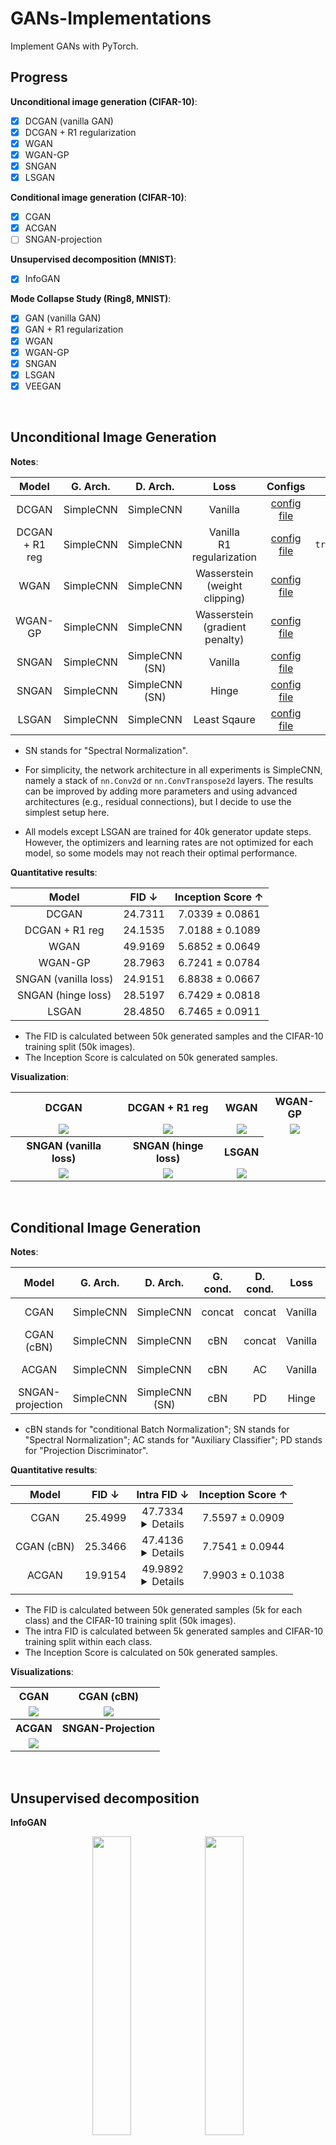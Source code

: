 # GANs-Implementations

Implement GANs with PyTorch.



## Progress

**Unconditional image generation (CIFAR-10)**:

- [x] DCGAN (vanilla GAN)
- [x] DCGAN + R1 regularization
- [x] WGAN
- [x] WGAN-GP
- [x] SNGAN
- [x] LSGAN

**Conditional image generation (CIFAR-10)**:

- [x] CGAN
- [x] ACGAN
- [ ] SNGAN-projection

**Unsupervised decomposition (MNIST)**:

- [x] InfoGAN

**Mode Collapse Study (Ring8, MNIST)**:

- [x] GAN (vanilla GAN)
- [x] GAN + R1 regularization
- [x] WGAN
- [x] WGAN-GP
- [x] SNGAN
- [x] LSGAN
- [x] VEEGAN

<br/>



## Unconditional Image Generation

**Notes**:

|     Model      | G. Arch.  |    D. Arch.    |                Loss                |                      Configs                      |               Additional args               |
| :------------: | :-------: | :------------: | :--------------------------------: | :-----------------------------------------------: | :-----------------------------------------: |
|     DCGAN      | SimpleCNN |   SimpleCNN    |              Vanilla               |     [config file](./configs/gan_cifar10.yaml)     |                                             |
| DCGAN + R1 reg | SimpleCNN |   SimpleCNN    |   Vanilla<br/>R1 regularization    |     [config file](./configs/gan_cifar10.yaml)     | `--train.loss_fn.params.lambda_r1_reg 10.0` |
|      WGAN      | SimpleCNN |   SimpleCNN    | Wasserstein<br/>(weight clipping)  |    [config file](./configs/wgan_cifar10.yaml)     |                                             |
|    WGAN-GP     | SimpleCNN |   SimpleCNN    | Wasserstein<br/>(gradient penalty) |   [config file](./configs/wgan_gp_cifar10.yaml)   |                                             |
|     SNGAN      | SimpleCNN | SimpleCNN (SN) |              Vanilla               |    [config file](./configs/sngan_cifar10.yaml)    |                                             |
|     SNGAN      | SimpleCNN | SimpleCNN (SN) |               Hinge                | [config file](./configs/sngan_hinge_cifar10.yaml) |                                             |
|     LSGAN      | SimpleCNN |   SimpleCNN    |            Least Sqaure            |    [config file](./configs/lsgan_cifar10.yaml)    |                                             |

- SN stands for "Spectral Normalization".

- For simplicity, the network architecture in all experiments is SimpleCNN, namely a stack of `nn.Conv2d` or `nn.ConvTranspose2d` layers. The results can be improved by adding more parameters and using advanced architectures (e.g., residual connections), but I decide to use the simplest setup here.

- All models except LSGAN are trained for 40k generator update steps. However, the optimizers and learning rates are not optimized for each model, so some models may not reach their optimal performance.




**Quantitative results**:

|        Model         |  FID ↓  | Inception Score ↑ |
| :------------------: | :-----: | :---------------: |
|        DCGAN         | 24.7311 |  7.0339 ± 0.0861  |
|    DCGAN + R1 reg    | 24.1535 |  7.0188 ± 0.1089  |
|         WGAN         | 49.9169 |  5.6852 ± 0.0649  |
|       WGAN-GP        | 28.7963 |  6.7241 ± 0.0784  |
| SNGAN (vanilla loss) | 24.9151 |  6.8838 ± 0.0667  |
|  SNGAN (hinge loss)  | 28.5197 |  6.7429 ± 0.0818  |
|        LSGAN         | 28.4850 |  6.7465 ± 0.0911  |

- The FID is calculated between 50k generated samples and the CIFAR-10 training split (50k images).
- The Inception Score is calculated on 50k generated samples.



**Visualization**:

<table style="text-align: center">
    <tr>
        <th>DCGAN</th>
        <th>DCGAN + R1 reg</th>
        <th>WGAN</th>
        <th>WGAN-GP</th>
    </tr>
    <tr>
        <td><img src="./assets/gan/cifar10.png"/></td>
        <td><img src="./assets/gan-r1reg/cifar10.png"/></td>
        <td><img src="./assets/wgan/cifar10.png"/></td>
        <td><img src="./assets/wgan-gp/cifar10.png"/></td>
    </tr>
    <tr>
        <th>SNGAN (vanilla loss)</th>
        <th>SNGAN (hinge loss)</th>
        <th>LSGAN</th>
    </tr>
    <tr>
        <td><img src="./assets/sngan/cifar10.png"/></td>
        <td><img src="./assets/sngan/hinge-cifar10.png"/></td>
        <td><img src="./assets/lsgan/cifar10.png"/></td>
    </tr>
</table>

<br/>



## Conditional Image Generation

**Notes**:

|      Model       | G. Arch.  |    D. Arch.    | G. cond. | D. cond. |  Loss   |                  Configs & Args                  |
| :--------------: | :-------: | :------------: | :------: | :------: | :-----: | :----------------------------------------------: |
|       CGAN       | SimpleCNN |   SimpleCNN    |  concat  |  concat  | Vanilla |    [config file](./configs/cgan_cifar10.yaml)    |
|    CGAN (cBN)    | SimpleCNN |   SimpleCNN    |   cBN    |  concat  | Vanilla |  [config file](./configs/cgan_cbn_cifar10.yaml)  |
|      ACGAN       | SimpleCNN |   SimpleCNN    |   cBN    |    AC    | Vanilla |   [config file](./configs/acgan_cifar10.yaml)    |
| SNGAN-projection | SimpleCNN | SimpleCNN (SN) |   cBN    |    PD    |  Hinge  | [config file](./configs/sngan_proj_cifar10.yaml) |


- cBN stands for "conditional Batch Normalization"; SN stands for "Spectral Normalization"; AC stands for "Auxiliary Classifier"; PD stands for "Projection Discriminator".



**Quantitative results**:

|   Model    |  FID ↓  |                         Intra FID ↓                          | Inception Score ↑ |
| :--------: | :-----: | :----------------------------------------------------------: | :---------------: |
|    CGAN    | 25.4999 | 47.7334<br/>            <details><summary>Details</summary><p>Class 0: 53.4163</p><p>Class 1: 44.3311</p><p>Class 2: 53.1971</p><p>Class 3: 52.2223</p><p>Class 4: 36.9577</p><p>Class 5: 65.0020</p><p>Class 6: 37.9598</p><p>Class 7: 48.3610</p><p>Class 8: 41.8075</p><p>Class 9: 44.0796</p></details> |  7.5597 ± 0.0909  |
| CGAN (cBN) | 25.3466 | 47.4136<br/>                <details><summary>Details</summary><p>Class 0: 51.5959</p><p>Class 1: 46.6855</p><p>Class 2: 49.9857</p><p>Class 3: 53.6737</p><p>Class 4: 35.1658</p><p>Class 5: 65.7719</p><p>Class 6: 38.0958</p><p>Class 7: 44.7279</p><p>Class 8: 43.3078</p><p>Class 9: 45.1265</p></details> |  7.7541 ± 0.0944  |
|   ACGAN    | 19.9154 | 49.9892<br/><details><summary>Details</summary><p>Class 0: 47.3203</p><p>Class 1: 38.6481</p><p>Class 2: 62.5885</p><p>Class 3: 66.2386</p><p>Class 4: 64.5535</p><p>Class 5: 60.7876</p><p>Class 6: 58.9524</p><p>Class 7: 36.8940</p><p>Class 8: 28.5964</p><p>Class 9: 35.3120</p></details> |  7.9903 ± 0.1038  |
|            |         |                                                              |                   |


- The FID is calculated between 50k generated samples (5k for each class) and the CIFAR-10 training split (50k images).
- The intra FID is calculated between 5k generated samples and CIFAR-10 training split within each class.
- The Inception Score is calculated on 50k generated samples.



**Visualizations**:

<table style="text-align: center">
    <tr>
        <th>CGAN</th>
        <th>CGAN (cBN)</th>
    </tr>
    <tr>
        <td><img src="./assets/cgan/cifar10.png"/></td>
        <td><img src="./assets/cgan/cifar10-cbn.png"/></td>
    </tr>
    <tr>
        <th>ACGAN</th>
        <th>SNGAN-Projection</th>
    </tr>
    <tr>
        <td><img src="./assets/acgan/cifar10.png"/></td>
    </tr>
</table>


<br/>



## Unsupervised decomposition

**InfoGAN**

<p align="center">
  <img src="./assets/infogan/disc.png" width=35% />
  <img src="./assets/infogan/cont.png" width=35% />
</p>

- Left: change the discrete latent variable, which corresponds to the digit type.
- Right: change one of the continuous latent variable from -1 to 1. However, the decomposition is not clear.
- Note: I found that batch normalization layers play an important role in InfoGAN. Without BN layers, the discrete latent variable tends to have a clear meaning as shown above, while the continuous variables have little effect. On the contrary, with BN layers, it's harder for the discrete variable to catch the digit type information and easier for continuous ones to find rotation in digits.

<br/>



## Mode Collapse Study

Mode collapse is a notorious problem in GANs, where the model can only generate a few modes of the real data. Various methods have been proposed to solve it. To study this problem, I experimented different methods on the following two datasets:

- **Ring8**: eight gaussian distributions lying on a ring.
- **MNIST**: handwritten digit dataset.

For simplicity, the model architecture in all experiments is SimpleMLP, namely a stack of `nn.Linear` layers, thus the quality of generated MNIST image may not be so good. However, this section aims to demonstrate the mode collapse problem rather than to achieve the best image quality.

<br/>

**GAN**

<table style="text-align: center">
    <tr>
        <th>200 steps</th>
        <th>400 steps</th>
        <th>600 steps</th>
        <th>800 steps</th>
        <th>1000 steps</th>
    </tr>
    <tr>
        <td><img src="./assets/gan/ring8/step000199.png" ></td>
        <td><img src="./assets/gan/ring8/step000399.png" ></td>
        <td><img src="./assets/gan/ring8/step000599.png" ></td>
        <td><img src="./assets/gan/ring8/step000799.png" ></td>
        <td><img src="./assets/gan/ring8/step000999.png" ></td>
    </tr>
</table>

<table style="text-align: center">
    <tr>
        <th>1000 steps</th>
        <th>2000 steps</th>
        <th>3000 steps</th>
        <th>4000 steps</th>
        <th>5000 steps</th>
    </tr>
    <tr>
        <td><img src="./assets/gan/mnist/step000999.png" ></td>
        <td><img src="./assets/gan/mnist/step001999.png" ></td>
        <td><img src="./assets/gan/mnist/step002999.png" ></td>
        <td><img src="./assets/gan/mnist/step003999.png" ></td>
        <td><img src="./assets/gan/mnist/step004999.png" ></td>
    </tr>
</table>

On the Ring8 dataset, it can be clearly seen that all the generated data gather to only one of the 8 modes.

In the MNIST case, the generated images eventually collapse to 1.

<br/>

**GAN + R1 regularization**

<table style="text-align: center">
    <tr>
        <th>200 steps</th>
        <th>400 steps</th>
        <th>600 steps</th>
        <th>800 steps</th>
        <th>5000 steps</th>
    </tr>
    <tr>
        <td><img src="./assets/gan-r1reg/ring8/step000199.png" ></td>
        <td><img src="./assets/gan-r1reg/ring8/step000399.png" ></td>
        <td><img src="./assets/gan-r1reg/ring8/step000599.png" ></td>
        <td><img src="./assets/gan-r1reg/ring8/step000799.png" ></td>
        <td><img src="./assets/gan-r1reg/ring8/step004999.png" ></td>
    </tr>
</table>

<table style="text-align: center">
    <tr>
        <th>1000 steps</th>
        <th>3000 steps</th>
        <th>5000 steps</th>
        <th>7000 steps</th>
        <th>9000 steps</th>
    </tr>
    <tr>
        <td><img src="./assets/gan-r1reg/mnist/step000999.png" ></td>
        <td><img src="./assets/gan-r1reg/mnist/step002999.png" ></td>
        <td><img src="./assets/gan-r1reg/mnist/step004999.png" ></td>
        <td><img src="./assets/gan-r1reg/mnist/step006999.png" ></td>
        <td><img src="./assets/gan-r1reg/mnist/step008999.png" ></td>
    </tr>
</table>

R1 regularization, a technique to stabilize the training process of GANs, can prevent mode collapse in vanilla GAN as well.

<br/>

**WGAN**

<table style="text-align: center">
    <tr>
        <th>200 steps</th>
        <th>400 steps</th>
        <th>600 steps</th>
        <th>800 steps</th>
        <th>5000 steps</th>
    </tr>
    <tr>
        <td><img src="./assets/wgan/ring8/step000199.png" ></td>
        <td><img src="./assets/wgan/ring8/step000399.png" ></td>
        <td><img src="./assets/wgan/ring8/step000599.png" ></td>
        <td><img src="./assets/wgan/ring8/step000799.png" ></td>
        <td><img src="./assets/wgan/ring8/step004999.png" ></td>
    </tr>
</table>

<table style="text-align: center">
    <tr>
        <th>1000 steps</th>
        <th>3000 steps</th>
        <th>5000 steps</th>
        <th>7000 steps</th>
        <th>9000 steps</th>
    </tr>
    <tr>
        <td><img src="./assets/wgan/mnist/step000999.png" ></td>
        <td><img src="./assets/wgan/mnist/step002999.png" ></td>
        <td><img src="./assets/wgan/mnist/step004999.png" ></td>
        <td><img src="./assets/wgan/mnist/step006999.png" ></td>
        <td><img src="./assets/wgan/mnist/step008999.png" ></td>
    </tr>
</table>

WGAN indeed resolves the mode collapse problem, but converges much slower due to weight clipping.

<br/>

**WGAN-GP**

<table style="text-align: center">
    <tr>
        <th>200 steps</th>
        <th>400 steps</th>
        <th>600 steps</th>
        <th>800 steps</th>
        <th>5000 steps</th>
    </tr>
    <tr>
        <td><img src="./assets/wgan-gp/ring8/step000199.png" ></td>
        <td><img src="./assets/wgan-gp/ring8/step000399.png" ></td>
        <td><img src="./assets/wgan-gp/ring8/step000599.png" ></td>
        <td><img src="./assets/wgan-gp/ring8/step000799.png" ></td>
        <td><img src="./assets/wgan-gp/ring8/step004999.png" ></td>
    </tr>
</table>

<table style="text-align: center">
    <tr>
        <th>1000 steps</th>
        <th>3000 steps</th>
        <th>5000 steps</th>
        <th>7000 steps</th>
        <th>9000 steps</th>
    </tr>
    <tr>
        <td><img src="./assets/wgan-gp/mnist/step000999.png" ></td>
        <td><img src="./assets/wgan-gp/mnist/step002999.png" ></td>
        <td><img src="./assets/wgan-gp/mnist/step004999.png" ></td>
        <td><img src="./assets/wgan-gp/mnist/step006999.png" ></td>
        <td><img src="./assets/wgan-gp/mnist/step008999.png" ></td>
    </tr>
</table>

WGAN-GP improves WGAN by replacing the hard weight clipping with the soft gradient penalty.

The pathological weights distribution in WGAN's discriminator does not appear in WGAN-GP, as shown below.

<p style="text-align: center">
    <img src="./assets/wgan_stats.png" width=40% />
    <img src="./assets/wgan_gp_stats.png" width=40% />
</p>
<br/>

**SNGAN**

<table style="text-align: center">
    <tr>
        <th>200 steps</th>
        <th>400 steps</th>
        <th>600 steps</th>
        <th>800 steps</th>
        <th>5000 steps</th>
    </tr>
    <tr>
        <td><img src="./assets/sngan/ring8/step000199.png" ></td>
        <td><img src="./assets/sngan/ring8/step000399.png" ></td>
        <td><img src="./assets/sngan/ring8/step000599.png" ></td>
        <td><img src="./assets/sngan/ring8/step000799.png" ></td>
        <td><img src="./assets/sngan/ring8/step004999.png" ></td>
    </tr>
</table>

<table style="text-align: center">
    <tr>
        <th>1000 steps</th>
        <th>3000 steps</th>
        <th>5000 steps</th>
        <th>7000 steps</th>
        <th>9000 steps</th>
    </tr>
    <tr>
        <td><img src="./assets/sngan/mnist/step000999.png" ></td>
        <td><img src="./assets/sngan/mnist/step002999.png" ></td>
        <td><img src="./assets/sngan/mnist/step004999.png" ></td>
        <td><img src="./assets/sngan/mnist/step006999.png" ></td>
        <td><img src="./assets/sngan/mnist/step008999.png" ></td>
    </tr>
</table>

Note: The above SNGAN is trained with the vanilla GAN loss instead of the hinge loss.

SNGAN uses spectral normalization to control the Lipschitz constant of the discriminator. Even with the vanilla GAN loss, SNGAN can avoid mode collapse problem.

<br/>

**LSGAN**

<table style="text-align: center">
    <tr>
        <th>200 steps</th>
        <th>400 steps</th>
        <th>600 steps</th>
        <th>800 steps</th>
        <th>5000 steps</th>
    </tr>
    <tr>
        <td><img src="./assets/lsgan/ring8/step000199.png" ></td>
        <td><img src="./assets/lsgan/ring8/step000399.png" ></td>
        <td><img src="./assets/lsgan/ring8/step000599.png" ></td>
        <td><img src="./assets/lsgan/ring8/step000799.png" ></td>
        <td><img src="./assets/lsgan/ring8/step004999.png" ></td>
    </tr>
</table>

<table style="text-align: center">
    <tr>
        <th>1000 steps</th>
        <th>3000 steps</th>
        <th>5000 steps</th>
        <th>7000 steps</th>
        <th>9000 steps</th>
    </tr>
    <tr>
        <td><img src="./assets/lsgan/mnist/step000999.png" ></td>
        <td><img src="./assets/lsgan/mnist/step002999.png" ></td>
        <td><img src="./assets/lsgan/mnist/step004999.png" ></td>
        <td><img src="./assets/lsgan/mnist/step006999.png" ></td>
        <td><img src="./assets/lsgan/mnist/step008999.png" ></td>
    </tr>
</table>

LSGAN uses MSE instead of Cross-Entropy as the loss function to overcome the vanishing gradients in vanilla GAN. However, it still suffers from the mode collapse problem. For example, as shown above, LSGAN fails to cover all 8 modes on the Ring8 dataset.

Note: Contrary to the claim in the paper, I found that LSGAN w/o batch normalization does not converge on MNIST.

<br/>

**VEEGAN**

<table style="text-align: center">
    <tr>
        <th>200 steps</th>
        <th>400 steps</th>
        <th>600 steps</th>
        <th>800 steps</th>
        <th>5000 steps</th>
    </tr>
    <tr>
        <td><img src="./assets/veegan/ring8/step000199.png" ></td>
        <td><img src="./assets/veegan/ring8/step000399.png" ></td>
        <td><img src="./assets/veegan/ring8/step000599.png" ></td>
        <td><img src="./assets/veegan/ring8/step000799.png" ></td>
        <td><img src="./assets/veegan/ring8/step004999.png" ></td>
    </tr>
</table>

<table style="text-align: center">
    <tr>
        <th>1000 steps</th>
        <th>3000 steps</th>
        <th>5000 steps</th>
        <th>7000 steps</th>
        <th>10000 steps</th>
    </tr>
    <tr>
        <td><img src="./assets/veegan/mnist/step000999.png" ></td>
        <td><img src="./assets/veegan/mnist/step002999.png" ></td>
        <td><img src="./assets/veegan/mnist/step004999.png" ></td>
        <td><img src="./assets/veegan/mnist/step006999.png" ></td>
        <td><img src="./assets/veegan/mnist/step009999.png" ></td>
    </tr>
</table>

VEEGAN uses an extra network to reconstruct the latent codes from the generated data.



## Run the code



### Train

For GAN, WGAN-GP, SNGAN, LSGAN:

```shell
accelerate-launch scripts/train.py -c ./configs/xxx.yaml
```

For WGAN (weight clipping), InfoGAN and VEEGAN, use the scripts with corresponding name instead:

```shell
accelerate-launch scripts/train_xxxgan.py -c ./configs/xxx.yaml
```



### Sample

**Unconditional**:

```shell
accelerate-launch scripts/sample.py \
    -c ./configs/xxx.yaml \
    --weights /path/to/saved/ckpt/model.pt \
    --n_samples N_SAMPLES \
    --save_dir SAVE_DIR
```

**Conditioned on class labels**:

```shell
accelerate-launch scripts/sample_cond.py \
    -c ./configs/xxx.yaml \
    --weights /path/to/saved/ckpt/model.pt \
    --n_classes N_CLASSES \
    --n_samples_per_class N_SAMPLES_PER_CLASS \
    --save_dir SAVE_DIR
```



### Evaluate

Sample images following the instructions above and use tools like [torch-fidelity](https://github.com/toshas/torch-fidelity) to calculate FID / IS.

